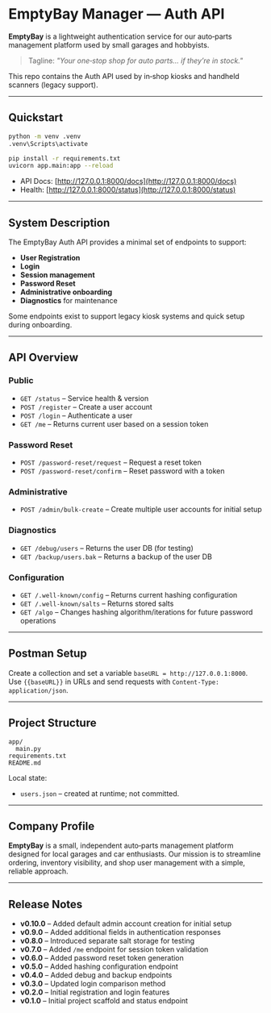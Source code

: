 # EmptyBay Manager — Auth API

**EmptyBay** is a lightweight authentication service for our auto‑parts management platform used by small garages and hobbyists.

> Tagline: *"Your one‑stop shop for auto parts… if they’re in stock."*

This repo contains the Auth API used by in‑shop kiosks and handheld scanners (legacy support).

---

## Quickstart

```bash
python -m venv .venv
.venv\Scripts\activate

pip install -r requirements.txt
uvicorn app.main:app --reload
```

* API Docs: [http://127.0.0.1:8000/docs](http://127.0.0.1:8000/docs)
* Health:   [http://127.0.0.1:8000/status](http://127.0.0.1:8000/status)

---

## System Description

The EmptyBay Auth API provides a minimal set of endpoints to support:

* **User Registration**
* **Login**
* **Session management**
* **Password Reset**
* **Administrative onboarding**
* **Diagnostics** for maintenance

Some endpoints exist to support legacy kiosk systems and quick setup during onboarding.

---

## API Overview

### Public

* `GET /status` – Service health & version
* `POST /register` – Create a user account
* `POST /login` – Authenticate a user
* `GET /me` – Returns current user based on a session token

### Password Reset

* `POST /password-reset/request` – Request a reset token
* `POST /password-reset/confirm` – Reset password with a token

### Administrative

* `POST /admin/bulk-create` – Create multiple user accounts for initial setup

### Diagnostics

* `GET /debug/users` – Returns the user DB (for testing)
* `GET /backup/users.bak` – Returns a backup of the user DB

### Configuration

* `GET /.well-known/config` – Returns current hashing configuration
* `GET /.well-known/salts` – Returns stored salts
* `GET /algo` – Changes hashing algorithm/iterations for future password operations

---

## Postman Setup

Create a collection and set a variable `baseURL = http://127.0.0.1:8000`. Use `{{baseURL}}` in URLs and send requests with `Content-Type: application/json`.

---

## Project Structure

```
app/
  main.py
requirements.txt
README.md
```

Local state:

* `users.json` – created at runtime; not committed.

---

## Company Profile

**EmptyBay** is a small, independent auto‑parts management platform designed for local garages and car enthusiasts. Our mission is to streamline ordering, inventory visibility, and shop user management with a simple, reliable approach.

---

## Release Notes

* **v0.10.0** – Added default admin account creation for initial setup
* **v0.9.0** – Added additional fields in authentication responses
* **v0.8.0** – Introduced separate salt storage for testing
* **v0.7.0** – Added `/me` endpoint for session token validation
* **v0.6.0** – Added password reset token generation
* **v0.5.0** – Added hashing configuration endpoint
* **v0.4.0** – Added debug and backup endpoints
* **v0.3.0** – Updated login comparison method
* **v0.2.0** – Initial registration and login features
* **v0.1.0** – Initial project scaffold and status endpoint